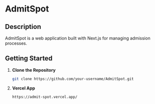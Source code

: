 # AdmitSpot

## Description

AdmitSpot is a web application built with Next.js for managing admission processes.

## Getting Started

1. **Clone the Repository**

   ```bash
   git clone https://github.com/your-username/AdmitSpot.git

2. **Vercel App**

   ```bash
   https://admit-spot.vercel.app/

